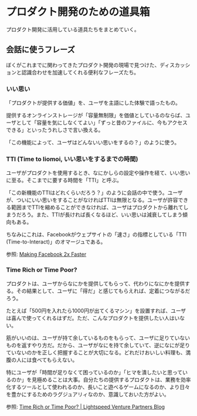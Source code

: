 # プロダクト開発のための道具箱

プロダクト開発に活用している道具たちをまとめていく。

## 会話に使うフレーズ

ぼくがこれまでに関わってきたプロダクト開発の現場で見つけた、ディスカッションと認識合わせを加速してくれる便利なフレーズたち。

### いい思い

「プロダクトが提供する価値」を、ユーザを主語にした体験で語ったもの。

提供するオンラインストレージが「容量無制限」を価値としているのならば、ユーザとして「容量を気にしなくてよい」「ずっと昔のファイルに、今もアクセスできる」といったうれしさで言い換える。

「この機能によって、ユーザはどんないい思いをするの？」のように使う。

### TTI (Time to Iiomoi, いい思いをするまでの時間)

ユーザがプロダクトを使用するとき、なにかしらの設定や操作を経て、いい思いに至る。そこまでに要する時間を「TTI」と呼ぶ。

「この新機能のTTIはどれくらいだろう？」のように会話の中で使う。ユーザが、ついにいい思いをすることがなければTTIは無限となる。ユーザが許容できる範囲までTTIを縮めることができなければ、ユーザはプロダクトから離れてしまうだろう。また、TTIが長ければ長くなるほど、いい思いは減衰してしまう傾向もある。

ちなみにこれは、Facebookがウェプサイトの「速さ」の指標としている「TTI (Time-to-Interact)」のオマージュである。

参照: [Making Facebook 2x Faster](https://www.facebook.com/notes/facebook-engineering/making-facebook-2x-faster/307069903919 "Making Facebook 2x Faster")

### Time Rich or Time Poor?

プロダクトは、ユーザからなにかを提供してもらって、代わりになにかを提供する。その結果として、ユーザに「得だ」と感じてもらえれば、定着につながるだろう。

たとえば「500円を入れたら1000円が出てくるマシン」を設置すれば、ユーザは喜んで使ってくれるはずだ。ただ、こんなプロダクトを提供したい人はいない。

筋がいいのは、ユーザが持て余しているものをもらって、ユーザに足りていないものを返すやり方だ。だから、ユーザがなにを持て余していて、逆になにが足りていないのかを正しく把握することが大切になる。どれだけおいしい料理も、満腹の人には食べてもらえない。

特にユーザが「時間が足りなくて困っているのか」「ヒマを潰したいと思っているのか」を見極めることは大事。自分たちの提供するプロダクトは、業務を効率化するツールとして使われるのか、長いこと遊べるゲームになるのか、より日々を豊かにするためのラグジュアリィなのか、意識しておいた方がよい。

参照: [Time Rich or Time Poor? | Lightspeed Venture Partners Blog](https://lsvp.wordpress.com/2007/03/19/time-rich-or-time-poor/ "Time Rich or Time Poor? | Lightspeed Venture Partners Blog")

